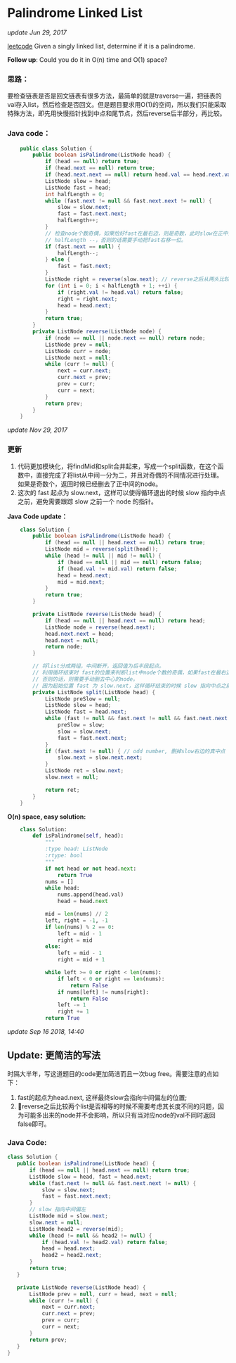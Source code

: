 # Palindrome Linked List

_update Jun 29, 2017_

[leetcode](https://leetcode.com/problems/palindrome-linked-list/#/description) Given a singly linked list, determine if it is a palindrome.

**Follow up**: Could you do it in O\(n\) time and O\(1\) space?

### 思路：

要检查链表是否是回文链表有很多方法，最简单的就是traverse一遍，把链表的val存入list，然后检查是否回文。但是题目要求用O\(1\)的空间，所以我们只能采取特殊方法，即先用快慢指针找到中点和尾节点，然后reverse后半部分，再比较。

### Java code：

```java
    public class Solution {
        public boolean isPalindrome(ListNode head) {
            if (head == null) return true;
            if (head.next == null) return true;
            if (head.next.next == null) return head.val == head.next.val;
            ListNode slow = head;
            ListNode fast = head;
            int halfLength = 0;
            while (fast.next != null && fast.next.next != null) {
                slow = slow.next;
                fast = fast.next.next;
                halfLength++;
            }
            // 检查node个数奇偶，如果恰好fast在最右边，则是奇数，此时slow在正中间，则
            // halfLength --，否则的话需要手动把fast右移一位。
            if (fast.next == null) {
                halfLength--;
            } else {
                fast = fast.next;
            }
            ListNode right = reverse(slow.next); // reverse之后从两头比较。
            for (int i = 0; i < halfLength + 1; ++i) {
                if (right.val != head.val) return false;
                right = right.next;
                head = head.next;
            }
            return true;
        }
        private ListNode reverse(ListNode node) {
            if (node == null || node.next == null) return node;
            ListNode prev = null;
            ListNode curr = node;
            ListNode next = null;
            while (curr != null) {
                next = curr.next;
                curr.next = prev;
                prev = curr;
                curr = next;
            }
            return prev;
        }
    }
```

_update Nov 29, 2017_

### 更新

1. 代码更加模块化，将findMid和split合并起来，写成一个split函数，在这个函数中，直接完成了将list从中间一分为二，并且对奇偶的不同情况进行处理。如果是奇数个，返回时候已经删去了正中间的node。
2. 这次的 fast 起点为 slow.next，这样可以使得循环退出的时候 slow 指向中点之前，避免需要跟踪 slow 之前一个 node 的指针。

**Java Code update：**

```java
    class Solution {
        public boolean isPalindrome(ListNode head) {
            if (head == null || head.next == null) return true;
            ListNode mid = reverse(split(head));
            while (head != null || mid != null) {
                if (head == null || mid == null) return false;
                if (head.val != mid.val) return false;
                head = head.next;
                mid = mid.next;
            }
            return true;
        }

        private ListNode reverse(ListNode head) {
            if (head == null || head.next == null) return head;
            ListNode node = reverse(head.next);
            head.next.next = head;
            head.next = null;
            return node;
        }

        // 将list分成两组，中间断开，返回值为后半段起点。
        // 利用循环结束时 fast的位置来判断list中node个数的奇偶，如果fast在最右边则list中有偶数个node，
        // 否则的话，则需要手动删去中心的node。
        // 因为起始位置 fast 为 slow.next，这样循环结束的时候 slow 指向中点之前，更方便操作。
        private ListNode split(ListNode head) {
            ListNode preSlow = null;
            ListNode slow = head;
            ListNode fast = head.next;
            while (fast != null && fast.next != null && fast.next.next != null) {
                preSlow = slow;
                slow = slow.next;
                fast = fast.next.next;
            }
            if (fast.next != null) { // odd number, 删掉slow右边的真中点
                slow.next = slow.next.next;
            }
            ListNode ret = slow.next;
            slow.next = null;

            return ret;
        }
    }
```

**O\(n\) space, easy solution:**

```python
    class Solution:
        def isPalindrome(self, head):
            """
            :type head: ListNode
            :rtype: bool
            """
            if not head or not head.next:
                return True
            nums = []
            while head:
                nums.append(head.val)
                head = head.next

            mid = len(nums) // 2
            left, right = -1, -1
            if len(nums) % 2 == 0:
                left = mid - 1
                right = mid
            else:
                left = mid - 1
                right = mid + 1

            while left >= 0 or right < len(nums):
                if left < 0 or right == len(nums):
                    return False
                if nums[left] != nums[right]:
                    return False
                left -= 1
                right += 1
            return True
```

_update Sep 16 2018, 14:40_

## Update: 更简洁的写法

时隔大半年，写这道题目的code更加简洁而且一次bug free。需要注意的点如下：

1. fast的起点为head.next, 这样最终slow会指向中间偏左的位置;
2. reverse之后比较两个list是否相等的时候不需要考虑其长度不同的问题，因为可能多出来的node并不会影响，所以只有当对应node的val不同时返回false即可。

### Java Code:

```java
class Solution {
   public boolean isPalindrome(ListNode head) {
       if (head == null || head.next == null) return true;
       ListNode slow = head, fast = head.next;
       while (fast.next != null && fast.next.next != null) {
           slow = slow.next;
           fast = fast.next.next;
       }
       // slow 指向中间偏左
       ListNode mid = slow.next;
       slow.next = null;
       ListNode head2 = reverse(mid);
       while (head != null && head2 != null) {
           if (head.val != head2.val) return false;
           head = head.next;
           head2 = head2.next;
       }
       return true;
   }

   private ListNode reverse(ListNode head) {
       ListNode prev = null, curr = head, next = null;
       while (curr != null) {
           next = curr.next;
           curr.next = prev;
           prev = curr;
           curr = next;
       }
       return prev;
   }
}
```

